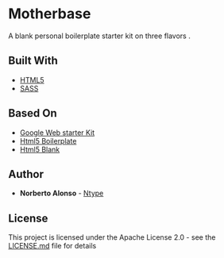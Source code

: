 # Motherbase

A blank personal boilerplate starter kit on three flavors .

## Built With

* [HTML5](https://www.w3.org/html/logo/)
* [SASS](http://sass-lang.com/)

## Based On

* [Google Web starter Kit](https://developers.google.com/web/tools/starter-kit/)
* [Html5 Boilerplate](https://html5boilerplate.com/)
* [Html5 Blank](http://html5blank.com/)


## Author

* **Norberto Alonso** - [Ntype](https://norbertoalonso.com)


## License

This project is licensed under the Apache License 2.0 - see the [LICENSE.md](LICENSE) file for details

